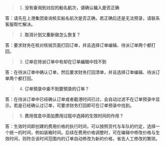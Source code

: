 > 1. **没有查询到对应的船名航次，请确认输入是否正确**

答：请先在上港集团查询核实船名航次是否正确，若正确后还是无法预录，请联系客服帮忙解决。

> 2. **取消计划又重新做怎么恢复？**

答：要求财务在核对核销页面打回订单，并且选择订单编辑、待派订单两个都打回。

> 3. **订单在待派订单中有却在订单编辑中找不到**

答：在待派订单中确认订单，然后要求财务打回清单，并且选择订单编辑、待派订单两个都打回。

> 4. **订单预录中查不到要预录的订单？**

答：在待派订单中已经确认订单或者截港时间已过，会自动过滤不在订单预录中显示。若是已经确认过订单，可要求财务打回即可在订单预录中找到。

> 5. **费用信息中添加费用过程中选择的生效时间的作用？**

答：生效时间即创建的费用价格的执行时间，可以按照货代与车队的约定，选择一个统一的时间，例如装箱时间。后续在费用价格调整时，可在编辑中修改价格与生效时间，则符合该时间范围内的订单自动修改为新的价格，省去人工修改的繁琐。